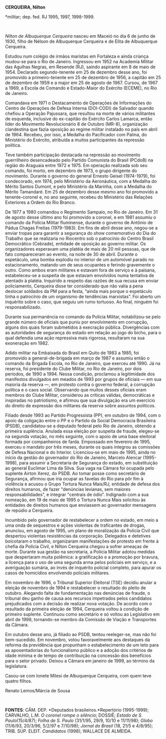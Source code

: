 **CERQUEIRA, Nílton**

\*militar; dep. fed. RJ 1995, 1997, 1998-1999.

 

*Nílton de Albuquerque Cerqueira* nasceu em Maceió no dia 6 de junho de
1930, filho de Nélson de Albuquerque Cerqueira e de Elita de Albuquerque
Cerqueira.

Estudou num colégio de irmãos maristas em Fortaleza e ainda criança
mudou-se para o Rio de Janeiro. Ingressou em 1952 na Academia Militar
das Agulhas Negras, em Resende (RJ), saindo aspirante em 8 de maio de
1954. Declarado segundo-tenente em 25 de dezembro desse ano, foi
promovido a primeiro-tenente em 25 de dezembro de 1956, a capitão em 25
de dezembro de 1959 e a major em 25 de agosto de 1967. Cursou, de 1967 a
1969, a Escola de Comando e Estado-Maior do Exército (ECEME), no Rio de
Janeiro.

Comandava em 1971 o Destacamento de Operações de Informações do Centro
de Operações de Defesa Interna (DOI-CODI) de Salvador quando chefiou a
Operação Pajussara, que resultou na morte de vários militantes de
esquerda, inclusive do ex-capitão do Exército Carlos Lamarca, então
líder do Movimento Revolucionário 8 de Outubro (MR-8), organização
clandestina que fazia oposição ao regime militar instalado no país em
abril de 1964. Recebeu, por isso, a Medalha do Pacificador com Palma, do
Ministério do Exército, atribuída a muitos participantes da repressão
política.

Teve também participação destacada na repressão ao movimento
guerrilheiro desencadeado pelo Partido Comunista do Brasil (PCdoB) na
região do Araguaia entre 1972 e 1975. Em operação realizada sob seu
comando, foi morto, em dezembro de 1973, o grupo dirigente do movimento.
Durante o governo do general Ernesto Geisel (1974-1979), foi
condecorado, em 1974, pelo Ministério da Aeronáutica, com a Medalha do
Mérito Santos Dumont, e pelo Ministério da Marinha, com a Medalha do
Mérito Tamandaré. Em 25 de dezembro desse mesmo ano foi promovido a
tenente-coronel e, no ano seguinte, recebeu do Ministério das Relações
Exteriores a Ordem do Rio Branco.

De 1977 a 1980 comandou o Regimento Sampaio, no Rio de Janeiro. Em 31 de
agosto desse último ano foi promovido a coronel, e em 1981 assumiu o
comando da Polícia Militar fluminense, durante o governo de Antônio de
Pádua Chagas Freitas (1979-1983). Em fins de abril desse ano, negou-se a
enviar tropas para garantir a segurança do *show* comemorativo do Dia do
Trabalho que se realizaria no Riocentro sob o patrocínio do Centro
Brasil Democrático (Cebrade), entidade de oposição ao governo militar.
Os organizadores esperavam uma platéia de mais de 20 mil pessoas, que de
fato compareceram ao evento, na noite de 30 de abril. Durante o
espetáculo, uma bomba explodiu no interior de um automóvel parado no
estacionamento, matando um de seus ocupantes e ferindo gravemente o
outro. Como ambos eram militares e estavam fora de serviço e à paisana,
estabeleceu-se a suspeita de que estavam envolvidos numa tentativa de
atentado à platéia. Inquirido a respeito das razões de sua recusa em
enviar policiamento, Cerqueira disse ter considerado que não valia a
pena deslocar soldados da PM para a festa, “ainda mais porque o
espetáculo tinha o patrocínio de um organismo de tendências marxistas”.
Foi aberto um inquérito sobre o caso, que seguiu um rumo tortuoso. Ao
final, ninguém foi responsabilizado.

Durante sua permanência no comando da Polícia Militar, notabilizou-se
pelo grande número de oficiais que puniu por envolvimento em corrupção,
alguns dos quais foram submetidos à execração pública. Divergências com
as autoridades de segurança do estado em relação ao jogo do bicho, para
o qual defendia uma ação repressiva mais rigorosa, resultaram na sua
exoneração em 1982.

Adido militar na Embaixada do Brasil em Quito de 1983 a 1985, foi
promovido a general-de-brigada em março de 1987 e assumiu então o
comando da Brigada Escola, no Rio de Janeiro, que exerceu até 1990. Já
na reserva, foi presidente do Clube Militar, no Rio de Janeiro, por dois
períodos, de 1990 a 1994. Nessa condição, proclamou a legitimidade dos
manifestos divulgados em meados de 1993 por grupos de oficiais — em sua
maioria da reserva —, em protesto contra o governo federal, a corrupção
política e o caos social. Observando que muitos desses oficiais eram
membros do Clube Militar, considerou as críticas válidas, democráticas e
inspiradas no patriotismo, e afirmou que sua divulgação era um exercício
do direito de expressão dos militares da reserva sobre assuntos
políticos.

Filiado desde 1993 ao Partido Progressista (PP), em outubro de 1994, com
o apoio da coligação entre o PP e o Partido da Social Democracia
Brasileira (PSDB), candidatou-se a deputado federal pelo Rio de Janeiro,
obtendo a primeira suplência. Anulada essa eleição por suspeita de
fraude, elegeu-se na segunda votação, no mês seguinte, com o apoio de
uma base eleitoral formada por companheiros de farda. Empossado em
fevereiro de 1995, exerceu o mandato por três meses, durante os quais
integrou as comissões de Defesa Nacional e do Interior. Licenciou-se em
maio de 1995, ainda no início da gestão do governador do Rio de Janeiro,
Marcelo Alencar (1995-1998), para assumir a Secretaria de Segurança do
estado, em substituição ao general Euclimar Lima da Silva. Sua vaga na
Câmara foi ocupada pelo suplente Airton Xerez, do PSDB. Ao tomar posse
como secretário de Segurança, afirmou que iria ocupar as favelas do Rio
para pôr fim à violência e acusou o Grupo Tortura Nunca Mais/RJ,
entidade de defesa dos direitos humanos, de fazer "denúncias levianas,
sem maiores responsabilidades”, e integrar "centrais de ódio”. Indignado
com a sua nomeação, em 19 de maio de 1995 o Tortura Nunca Mais solicitou
às entidades de direitos humanos que enviassem ao governador mensagens
de repúdio a Cerqueira.

Incumbido pelo governador de restabelecer a ordem no estado, em meio a
uma onda de sequestros e ações violentas de traficantes de drogas,
anunciou, em agosto de 1995, um plano de moralização da Polícia Civil
que despertou violentas resistências da corporação. Delegados e
detetives boicotaram o trabalho, organizaram manifestações de protesto
em frente à chefia da Polícia Civil, e Nílton Cerqueira chegou a sofrer
ameaças de morte. Durante sua gestão na secretaria, a Polícia Militar
adotou medidas que despertaram muita polêmica: a gratificação e a
promoção por bravura, a licença para o uso de uma segunda arma pelos
policiais em serviço, e a averiguação sumária, ao invés de inquérito
policial completo, para apurar os casos de homicídios envolvendo
policiais militares.

Em novembro de 1996, o Tribunal Superior Eleitoral (TSE) decidiu anular
a eleição de novembro de 1994 e restabelecer o resultado do pleito de
outubro. Alegando falta de fundamentação nas denúncias de fraude, o
tribunal deu ganho de causa aos recursos impetrados pelos candidatos
prejudicados com a decisão de realizar nova votação. De acordo com o
resultado da primeira eleição de 1994, Cerqueira voltou à condição de
primeiro suplente. Continuou como secretário e só voltou ao Legislativo
em abril de 1998, tornando-se membro da Comissão de Viação e Transportes
da Câmara.

Em outubro desse ano, já filiado ao PSDB, tentou reeleger-se, mas não
foi bem-sucedido. Em novembro, votou favoravelmente aos destaques da
reforma da previdência que propunham o estabelecimento de um teto para
as aposentadorias do funcionalismo público e a adoção dos critérios de
idade mínima e de tempo de contribuição na concessão dos benefícios para
o setor privado. Deixou a Câmara em janeiro de 1999, ao término da
legislatura.

Casou-se com Ionete Milesi de Albuquerque Cerqueira, com quem teve
quatro filhos.

Renato Lemos/Márcia de Sousa

 

**FONTES**: CÂM. DEP. *Deputados brasileiros.*Repertório (1995-1999);
CARVALHO, L.M. *O coronel rompe o silêncio*; DOSSIÊ; *Estado de S.
Paulo*(15/4/87); *Folha de S. Paulo* (31/1/95, 29/9, 10/10 e 11/11/98);
*Globo* (11/6/93, 20/3/96, 5/2/97 e 7/10/98); *Jornal do Brasil* (18,
21/5 e 4/8/95); TRIB. SUP. ELEIT. *Candidatos* (1998); WALLACE DE
ALMEIDA.

 

 
